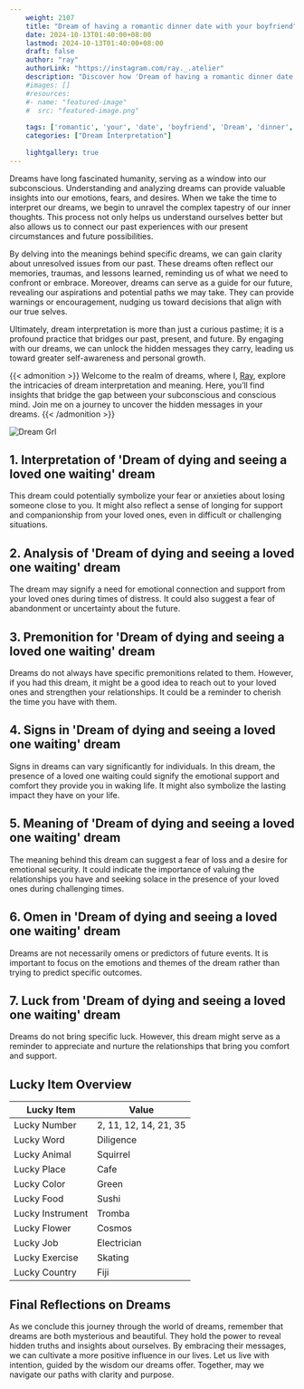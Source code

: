 ```yaml
---
    weight: 2107
    title: "Dream of having a romantic dinner date with your boyfriend"  # Assuming 'title' column exists
    date: 2024-10-13T01:40:00+08:00
    lastmod: 2024-10-13T01:40:00+08:00
    draft: false
    author: "ray"
    authorLink: "https://instagram.com/ray._.atelier"
    description: "Discover how 'Dream of having a romantic dinner date with your boyfriend' can interpret your future and uncover its significant meanings in your life."
    #images: []
    #resources:
    #- name: "featured-image"
    #  src: "featured-image.png"
    
    tags: ['romantic', 'your', 'date', 'boyfriend', 'Dream', 'dinner', 'a', 'of', 'with', 'having']
    categories: ["Dream Interpretation"]
    
    lightgallery: true
---
```

    
Dreams have long fascinated humanity, serving as a window into our subconscious. Understanding and analyzing dreams can provide valuable insights into our emotions, fears, and desires. When we take the time to interpret our dreams, we begin to unravel the complex tapestry of our inner thoughts. This process not only helps us understand ourselves better but also allows us to connect our past experiences with our present circumstances and future possibilities.

By delving into the meanings behind specific dreams, we can gain clarity about unresolved issues from our past. These dreams often reflect our memories, traumas, and lessons learned, reminding us of what we need to confront or embrace. Moreover, dreams can serve as a guide for our future, revealing our aspirations and potential paths we may take. They can provide warnings or encouragement, nudging us toward decisions that align with our true selves.

Ultimately, dream interpretation is more than just a curious pastime; it is a profound practice that bridges our past, present, and future. By engaging with our dreams, we can unlock the hidden messages they carry, leading us toward greater self-awareness and personal growth.

{{< admonition >}}
Welcome to the realm of dreams, where I, [Ray](https://instagram.com/ray._.atelier), explore the intricacies of dream interpretation and meaning. Here, you’ll find insights that bridge the gap between your subconscious and conscious mind. Join me on a journey to uncover the hidden messages in your dreams.
{{< /admonition >}}

![Dream Grl](https://cdn.pixabay.com/photo/2017/11/02/03/35/gothic-2910057_1280.jpg "Dream Grl")

## 1. Interpretation of 'Dream of dying and seeing a loved one waiting' dream
 This dream could potentially symbolize your fear or anxieties about losing someone close to you. It might also reflect a sense of longing for support and companionship from your loved ones, even in difficult or challenging situations.

## 2. Analysis of 'Dream of dying and seeing a loved one waiting' dream
 The dream may signify a need for emotional connection and support from your loved ones during times of distress. It could also suggest a fear of abandonment or uncertainty about the future.

## 3. Premonition for 'Dream of dying and seeing a loved one waiting' dream
 Dreams do not always have specific premonitions related to them. However, if you had this dream, it might be a good idea to reach out to your loved ones and strengthen your relationships. It could be a reminder to cherish the time you have with them.

## 4. Signs in 'Dream of dying and seeing a loved one waiting' dream
 Signs in dreams can vary significantly for individuals. In this dream, the presence of a loved one waiting could signify the emotional support and comfort they provide you in waking life. It might also symbolize the lasting impact they have on your life.

## 5. Meaning of 'Dream of dying and seeing a loved one waiting' dream
 The meaning behind this dream can suggest a fear of loss and a desire for emotional security. It could indicate the importance of valuing the relationships you have and seeking solace in the presence of your loved ones during challenging times.

## 6. Omen in 'Dream of dying and seeing a loved one waiting' dream
 Dreams are not necessarily omens or predictors of future events. It is important to focus on the emotions and themes of the dream rather than trying to predict specific outcomes.

## 7. Luck from 'Dream of dying and seeing a loved one waiting' dream
 Dreams do not bring specific luck. However, this dream might serve as a reminder to appreciate and nurture the relationships that bring you comfort and support.

## Lucky Item Overview
| Lucky Item          | Value              |
|---------------|--------------------|
| Lucky Number        | 2, 11, 12, 14, 21, 35  |
| Lucky Word          | Diligence |
| Lucky Animal        | Squirrel |
| Lucky Place         | Cafe     |
| Lucky Color         | Green     |
| Lucky Food          | Sushi      |
| Lucky Instrument    | Tromba |
| Lucky Flower        | Cosmos    |
| Lucky Job           | Electrician       |
| Lucky Exercise      | Skating  |
| Lucky Country       | Fiji    |


##  Final Reflections on Dreams

As we conclude this journey through the world of dreams, remember that dreams are both mysterious and beautiful. They hold the power to reveal hidden truths and insights about ourselves. By embracing their messages, we can cultivate a more positive influence in our lives. Let us live with intention, guided by the wisdom our dreams offer. Together, may we navigate our paths with clarity and purpose.
